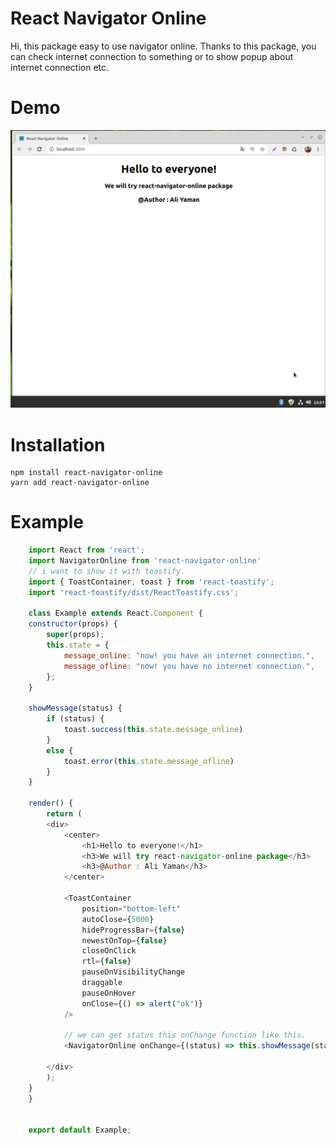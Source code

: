 # React Navigator Online
Hi, this package easy to use navigator online. Thanks to this package, you can check internet connection to something or to show popup about internet connection etc.

# Demo
<img src="./demo/demo.gif"/>

# Installation

    npm install react-navigator-online
    yarn add react-navigator-online

# Example
```javascript
    import React from 'react';
    import NavigatorOnline from 'react-navigator-online'
    // i want to show it with toastify.
    import { ToastContainer, toast } from 'react-toastify';
    import 'react-toastify/dist/ReactToastify.css';

    class Example extends React.Component {
    constructor(props) {
        super(props);
        this.state = {
            message_online: "now! you have an internet connection.",
            message_ofline: "now! you have no internet connection.",
        };
    }

    showMessage(status) {
        if (status) {
            toast.success(this.state.message_online)
        }
        else {
            toast.error(this.state.message_ofline)
        }
    }

    render() {
        return (
        <div>
            <center>
                <h1>Hello to everyone!</h1>
                <h3>We will try react-navigator-online package</h3>
                <h3>@Author : Ali Yaman</h3>
            </center>

            <ToastContainer
                position="bottom-left"
                autoClose={5000}
                hideProgressBar={false}
                newestOnTop={false}
                closeOnClick
                rtl={false}
                pauseOnVisibilityChange
                draggable
                pauseOnHover
                onClose={() => alert("ok")}
            />

            // we can get status this onChange function like this.
            <NavigatorOnline onChange={(status) => this.showMessage(status)} />

        </div>
        );
    }
    }


    export default Example;
```